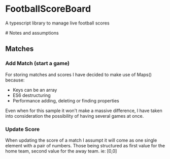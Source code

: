 # FootballScoreBoard

A typescript library to manage live football scores

# Notes and assumptions

## Matches

### Add Match (start a game)

For storing matches and scores I have decided to make use of Maps() because:

-   Keys can be an array
-   ES6 destructuring
-   Performance adding, deleting or finding properties

Even when for this sample it won't make a massive difference, I have taken into consideration the possibility of having several games at once.

### Update Score

When updating the score of a match I assumpt it will come as one single element with a pair of numbers. Those being structured as first value for the home team, second value for the away team. ie: [0,0]
